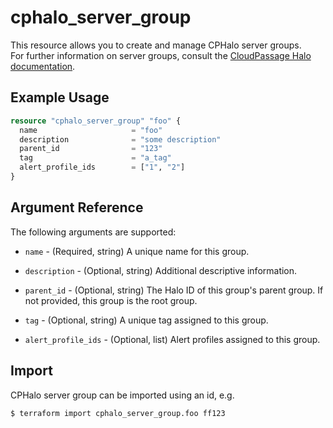 # cphalo_server_group

This resource allows you to create and manage CPHalo server groups.  
For further information on server groups, consult the
[CloudPassage Halo documentation](https://library.cloudpassage.com/help/cloudpassage-api-documentation#server-groups).

## Example Usage

```terraform
resource "cphalo_server_group" "foo" {
  name                     = "foo"
  description              = "some description"
  parent_id                = "123"
  tag                      = "a_tag"
  alert_profile_ids        = ["1", "2"]
}
```

## Argument Reference

The following arguments are supported:

* `name` - (Required, string) A unique name for this group.

* `description` - (Optional, string) Additional descriptive information.

* `parent_id` - (Optional, string) The Halo ID of this group's parent group. If not provided, this group is the root group.

* `tag` - (Optional, string) A unique tag assigned to this group.

* `alert_profile_ids` - (Optional, list) Alert profiles assigned to this group.

## Import

CPHalo server group can be imported using an id, e.g.

```bash
$ terraform import cphalo_server_group.foo ff123
```
